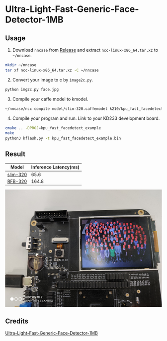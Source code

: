 # Ultra-Light-Fast-Generic-Face-Detector-1MB
## Usage
1. Download `nncase` from [Release](https://github.com/kendryte/nncase/releases) and extract `ncc-linux-x86_64.tar.xz` to `~/nncase`.
```bash
mkdir ~/nncase
tar xf ncc-linux-x86_64.tar.xz -C ~/nncase
```
2. Convert your image to c by `image2c.py`.
```bash
python img2c.py face.jpg
```
3. Compile your caffe model to kmodel.
```bash
~/nncase/ncc compile model/slim-320.caffemodel k210/kpu_fast_facedetect_example/slim-320.kmodel -i caffe -o kmodel -t k210 --dataset images
```
4. Compile your program and run.
Link to your KD233 development board.
```bash
cmake .. -DPROJ=kpu_fast_facedetect_example
make
python3 kflash.py -t kpu_fast_facedetect_example.bin
```
## Result
Model|Inference Latency(ms)
------|--------
[slim-320](https://github.com/kendryte/nncase/tree/master/examples/fast_facedetect/k210/kpu_fast_facedetect_example/slim-320.kmodel)|65.6
[RFB-320](https://github.com/kendryte/nncase/tree/master/examples/fast_facedetect/k210/kpu_fast_facedetect_example/RFB-320.kmodel)|164.8

![demo](demo.png)

## Credits
[Ultra-Light-Fast-Generic-Face-Detector-1MB](https://github.com/Linzaer/Ultra-Light-Fast-Generic-Face-Detector-1MB)